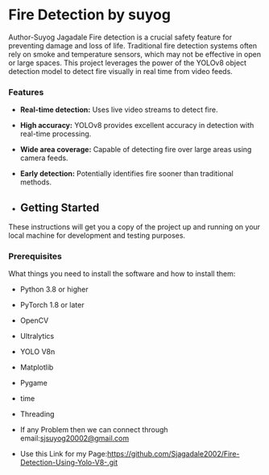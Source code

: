 # Fire Detection by suyog
Author-Suyog Jagadale
Fire detection is a crucial safety feature for preventing damage and loss of life. Traditional fire detection systems often rely on smoke and temperature sensors, which may not be effective in open or large spaces. This project leverages the power of the YOLOv8 object detection model to detect fire visually in real time from video feeds.

### Features

- **Real-time detection:** Uses live video streams to detect fire.
- **High accuracy:** YOLOv8 provides excellent accuracy in detection with real-time processing.
- **Wide area coverage:** Capable of detecting fire over large areas using camera feeds.
- **Early detection:** Potentially identifies fire sooner than traditional methods.

- ## Getting Started

These instructions will get you a copy of the project up and running on your local machine for development and testing purposes.

### Prerequisites

What things you need to install the software and how to install them:

- Python 3.8 or higher
- PyTorch 1.8 or later
- OpenCV
- Ultralytics
- YOLO V8n
- Matplotlib
- Pygame
- time
- Threading

- If any Problem then we can connect through email:sjsuyog20002@gmail.com
- Use this Link for my Page:https://github.com/Sjagadale2002/Fire-Detection-Using-Yolo-V8-.git
